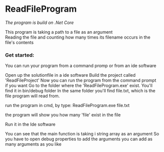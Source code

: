 # ReadFileProgram

_The program is build on .Net Core_

This program is taking a path to a file as an argument  
Reading the file and counting how many times its filename occurs in the file's contents  

### Get started: 

You can run your program from a command promp or from an ide software

Open up the solutionfile in a ide software
Build the project called 'ReadFileProject'
Now you can run the program from the command prompt if you want
Go to the folder where the 'ReadFileProgram.exe' exist. You'll find it in bin/debug folder
In the same folder you'll find file.txt, which is the file program will read from.

run the program in cmd, by type: ReadFileProgram.exe file.txt

the program will show you how many 'file' exist in the file 


Run it in the Ide software

You can see that the main function is taking i string array as an argument
So you have to open debug properties to add the arguments
you can add as many arguments as you like


